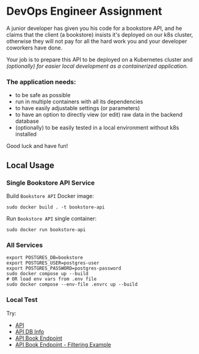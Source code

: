 # DevOps Engineer Assignment

A junior developer has given you his code for a bookstore API, and he claims that 
the client (a bookstore) insists it's deployed on our k8s cluster, otherwise they will not pay
for all the hard work you and your developer coworkers have done. 

Your job is to prepare this API to be deployed on a Kubernetes cluster and <em>(optionally)
for easier local development as a containerized application.</em>

### The application needs:  
- to be safe as possible
- run in multiple containers with all its dependencies
- to have easily adjustable settings (or parameters)
- to have an option to directly view (or edit) raw data in the backend database
- (optionally) to be easily tested in a local environment
without k8s installed

Good luck and have fun!

## Local Usage

### Single Bookstore API Service

Build `Bookstore API` Docker image:

```shell
sudo docker build . -t bookstore-api
```

Run `Bookstore API` single container:

```shell
sudo docker run bookstore-api
```

### All Services

```shell
export POSTGRES_DB=bookstore
export POSTGRES_USER=postgres-user
export POSTGRES_PASSWORD=postgres-password
sudo docker compose up --build
# OR load env vars from .env file
sudo docker compose --env-file .envrc up --build
```

### Local Test

Try:

- [API](http://127.0.0.1:8000/)
- [API DB Info](http://127.0.0.1:8000/db_info/)
- [API Book Endpoint](http://127.0.0.1:8000/book/)
- [API Book Endpoint - Filtering Example](http://127.0.0.1:8000/book/?name=Truckers)
